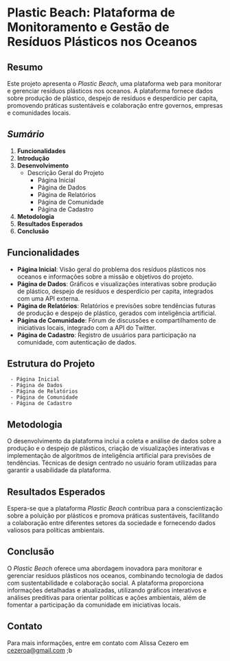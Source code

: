 # Plastic Beach: Plataforma de Monitoramento e Gestão de Resíduos Plásticos nos Oceanos

## Resumo

Este projeto apresenta o *Plastic Beach*, uma plataforma web para monitorar e gerenciar resíduos plásticos nos oceanos. A plataforma fornece dados sobre produção de plástico, despejo de resíduos e desperdício per capita, promovendo práticas sustentáveis e colaboração entre governos, empresas e comunidades locais.

## _Sumário_
1. **Funcionalidades**
2. **Introdução**
3. **Desenvolvimento**
   - Descrição Geral do Projeto
     - Página Inicial
     - Página de Dados
     - Página de Relatórios
     - Página de Comunidade
     - Página de Cadastro
4. **Metodologia**
5. **Resultados Esperados**
6. **Conclusão**

## 
## Funcionalidades

- **Página Inicial**: Visão geral do problema dos resíduos plásticos nos oceanos e informações sobre a missão e objetivos do projeto.
- **Página de Dados**: Gráficos e visualizações interativas sobre produção de plástico, despejo de resíduos e desperdício per capita, integrados com uma API externa.
- **Página de Relatórios**: Relatórios e previsões sobre tendências futuras de produção e despejo de plástico, gerados com inteligência artificial.
- **Página de Comunidade**: Fórum de discussões e compartilhamento de iniciativas locais, integrado com a API do Twitter.
- **Página de Cadastro**: Registro de usuários para participação na comunidade, com autenticação de dados.

##
## Estrutura do Projeto
     - Página Inicial
     - Página de Dados
     - Página de Relatórios
     - Página de Comunidade
     - Página de Cadastro

##
## Metodologia

O desenvolvimento da plataforma inclui a coleta e análise de dados sobre a produção e o despejo de plásticos, criação de visualizações interativas e implementação de algoritmos de inteligência artificial para previsões de tendências. Técnicas de design centrado no usuário foram utilizadas para garantir a usabilidade da plataforma.

##
## Resultados Esperados

Espera-se que a plataforma *Plastic Beach* contribua para a conscientização sobre a poluição por plásticos e promova práticas sustentáveis, facilitando a colaboração entre diferentes setores da sociedade e fornecendo dados valiosos para políticas ambientais.

##
## Conclusão

O *Plastic Beach* oferece uma abordagem inovadora para monitorar e gerenciar resíduos plásticos nos oceanos, combinando tecnologia de dados com sustentabilidade e colaboração social. A plataforma proporciona informações detalhadas e atualizadas, utilizando gráficos interativos e análises preditivas para orientar políticas e ações ambientais, além de fomentar a participação da comunidade em iniciativas locais.



##
## Contato
Para mais informações, entre em contato com Alissa Cezero em cezeroa@gmail.com ;b
